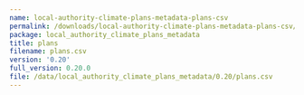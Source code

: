 ```yaml
---
name: local-authority-climate-plans-metadata-plans-csv
permalink: /downloads/local-authority-climate-plans-metadata-plans-csv/0_20
package: local_authority_climate_plans_metadata
title: plans
filename: plans.csv
version: '0.20'
full_version: 0.20.0
file: /data/local_authority_climate_plans_metadata/0.20/plans.csv
---
```

